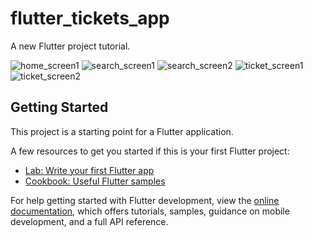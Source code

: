 # flutter_tickets_app

A new Flutter project tutorial.

![home_screen1](https://user-images.githubusercontent.com/75937847/205512313-b98b1a4d-1cf3-4835-a93c-842f3d93dc07.png)
![search_screen1](https://user-images.githubusercontent.com/75937847/205512368-e8639c20-5556-4bf7-aa9d-a73aa77c08e8.png)
![search_screen2](https://user-images.githubusercontent.com/75937847/205512374-45ae634b-cb5d-4c4b-9b15-b1855a9fe504.png)
![ticket_screen1](https://user-images.githubusercontent.com/75937847/205512352-90ef704f-853b-4ed6-80dc-a6705a46d380.png)
![ticket_screen2](https://user-images.githubusercontent.com/75937847/205512360-54bb9548-47a2-4786-a0c9-9393d0d49285.png)




## Getting Started

This project is a starting point for a Flutter application.

A few resources to get you started if this is your first Flutter project:

- [Lab: Write your first Flutter app](https://docs.flutter.dev/get-started/codelab)
- [Cookbook: Useful Flutter samples](https://docs.flutter.dev/cookbook)

For help getting started with Flutter development, view the
[online documentation](https://docs.flutter.dev/), which offers tutorials,
samples, guidance on mobile development, and a full API reference.
